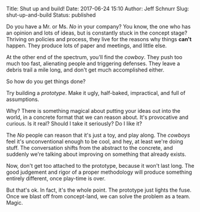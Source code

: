 Title: Shut up and build!
Date: 2017-06-24 15:10
Author: Jeff Schnurr
Slug: shut-up-and-build
Status: published

Do you have a Mr. or Ms. *No* in your company? You know, the one who has an opinion and
lots of ideas, but is constantly stuck in the concept stage? Thriving on policies and process,
they live for the reasons why things **can't** happen. They produce lots of paper and meetings,
and little else.

At the other end of the spectrum, you'll find the *cowboy*. They push too much too fast,
alienating people and triggering defenses. They leave a debris trail a mile long,
and don't get much accomplished either.

So how do you get things done?

Try building a *prototype*. Make it ugly, half-baked, impractical, and full of assumptions.

Why? There is something magical about putting your ideas out into the world, in a concrete format
that we can reason about. It's provocative and curious. Is it real? Should I take it
seriously? Do I like it?

The *No* people can reason that it's just a toy, and play along. The *cowboys* feel it's
unconventional enough to be cool, and hey, at least we're doing stuff. The conversation shifts
from the abstract to the concrete, and suddenly we're talking about improving on something that
already exists.

Now, don't get too attached to the prototype, because it won't last long. The good judgement and rigor
of a proper methodology will produce something entirely different, once play-time is over.

But that's ok. In fact, it's the whole point. The prototype just lights the fuse. Once we blast
off from concept-land, we can solve the problem as a team.  Magic.
